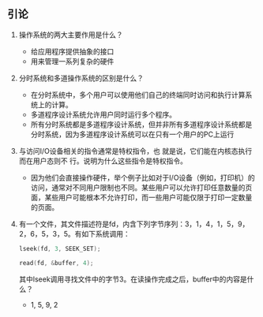 ## 引论

1. 操作系统的两大主要作用是什么？
   - 给应用程序提供抽象的接口
   - 用来管理一系列复杂的硬件

2. 分时系统和多道操作系统的区别是什么？

   - 在分时系统中，多个用户可以使用他们自己的终端同时访问和执行计算系统上的计算。
   -  多道程序设计系统允许用户同时运行多个程序。 
   - 所有分时系统都是多道程序设计系统，但并非所有多道程序设计系统都是分时系统，因为多道程序设计系统可以在只有一个用户的PC上运行

3. 与访问I/O设备相关的指令通常是特权指令，也 就是说，它们能在内核态执行而在用户态则不 行。说明为什么这些指令是特权指令。

   - 因为他们会直接操作硬件，举个例子比如对于I/O设备（例如，打印机）的访问，通常对不同用户限制也不同。某些用户可以允许打印任意数量的页面，某些用户可能根本不允许打印，而一些用户可能仅限于打印一定数量的页面。

4. 有一个文件，其文件描述符是fd，内含下列字节序列：3，1，4，1，5，9，2，6，5，3，5。有如下系统调用：

   ```c
   lseek(fd, 3, SEEK_SET);
   
   read(fd, &buffer, 4);
   ```

   其中lseek调用寻找文件中的字节3。在读操作完成之后，buffer中的内容是什么？

   - 1, 5, 9, 2